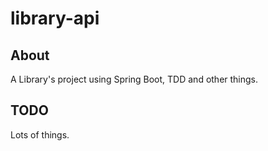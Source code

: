 # library-api

## About
A Library's project using Spring Boot, TDD and other things.

## TODO
Lots of things.
